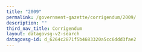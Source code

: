 ```yaml
---
title: "2009"
permalink: /government-gazette/corrigendum/2009/
description: ""
third_nav_title: Corrigendum
layout: datagovsg-v2-search
datagovsg-id: d_6264c2871f5b4683320a5cc6ddd3fae2
---
```

